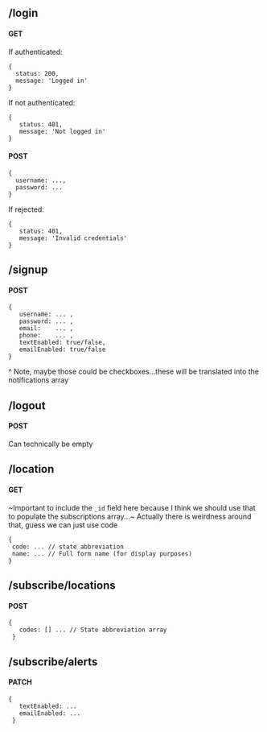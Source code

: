 ## /login 

#### GET 

If authenticated: 
```
{ 
  status: 200, 
  message: 'Logged in'
}
``` 

If not authenticated: 
``` 
{ 
   status: 401, 
   message: 'Not logged in' 
}
```

#### POST 

```
{ 
  username: ..., 
  password: ... 
} 
```

If rejected: 

``` 
{ 
   status: 401, 
   message: 'Invalid credentials'
} 
```

## /signup 

#### POST 

```
{ 
   username: ... ,
   password: ... ,
   email:    ... ,
   phone:    ... ,
   textEnabled: true/false,
   emailEnabled: true/false
} 
```

^ Note, maybe those could be checkboxes...these will be translated into the notifications array 

## /logout 

#### POST 

Can technically be empty 

## /location 

#### GET 

~Important to include the `_id` field here because I think we should use that to populate the subscriptions array...~ Actually there is weirdness around that, guess we can just use code  

```
{ 
 code: ... // state abbreviation 
 name: ... // Full form name (for display purposes) 
}
```  

## /subscribe/locations

#### POST 

```
{ 
   codes: [] ... // State abbreviation array 
 } 
``` 

## /subscribe/alerts 

#### PATCH
```
{ 
   textEnabled: ... 
   emailEnabled: ... 
 } 
``` 
